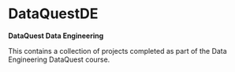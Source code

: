 # DataQuestDE

**DataQuest Data Engineering**

This contains a collection of projects completed as part of the Data Engineering DataQuest course.
